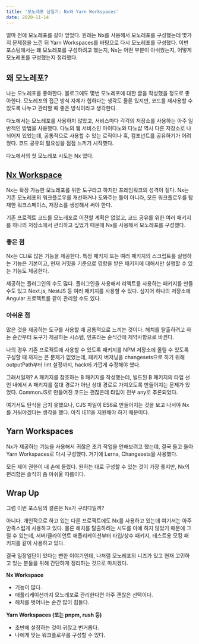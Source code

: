```yaml
---
title: '모노레포 삽질기: Nx와 Yarn Workspaces'
date: 2020-11-14
---
```


얼마 전에 모노레포를 갈아 엎었다. 원래는 Nx를 사용해서 모노레포를 구성했는데 몇가지 문제점을 느낀 뒤 Yarn Workspaces를 바탕으로 다시 모노레포를 구성했다. 이번 포스팅에서는 왜 모노레포를 구성하려고 했는지, Nx는 어떤 부분이 아쉬웠는지, 어떻게 모노레포를 구성했는지 정리했다.

## 왜 모노레포?

나는 모노레포를 좋아한다. 블로그에도 몇번 모노레포에 대한 글을 작성했을 정도로 좋아한다. 모노레포의 접근 방식 자체가 힙하다는 생각도 물론 있지만, 코드를 재사용할 수 있도록 나누고 관리할 때 좋은 방식이라고 생각한다.

다노에서는 모노레포를 사용하지 않았고, 서비스마다 각각의 저장소를 사용하는 아주 일반적인 방법을 사용했다. 다노의 웹 서비스인 마이다노와 다노샵 역시 다른 저장소로 나뉘어져 있었는데, 공통적으로 사용할 수 있는 로직이나 훅, 컴포넌트를 공유하기가 어려웠다. 코드 공유의 필요성을 점점 느끼기 시작했다.

다노에서의 첫 모노레포 시도는 Nx 였다.

## [Nx Workspace](https://nx.dev/react)

Nx는 확장 가능한 모노레포를 위한 도구라고 하지만 프레임워크의 성격이 짙다. Nx는 기존 모노레포의 워크플로우를 개선하거나 도와주는 툴이 아니라, 모든 워크플로우를 탑재한 워크스페이스, 저장소를 생성해서 써야 한다.

기존 프로젝트 코드를 모노레포로 이전할 계획은 없었고, 코드 공유를 위한 여러 패키지를 하나의 저장소에서 관리하고 싶었기 때문에 Nx를 사용해서 모노레포를 구성했다.

### 좋은 점

Nx는 CLI로 많은 기능을 제공한다. 특정 패키지 또는 여러 패키지의 스크립트를 실행하는 기능은 기본이고, 현재 커밋을 기준으로 영향을 받은 패키지에 대해서만 실행할 수 있는 기능도 제공한다.

제공하는 플러그인의 수도 많다. 플러그인을 사용해서 리액트를 사용하는 패키지를 만들 수도 있고 Next.js, NestJS 등 여러 패키지를 사용할 수 있다. 심지어 하나의 저장소에 Angular 프로젝트를 같이 관리할 수도 있다.

### 아쉬운 점

많은 것을 제공하는 도구를 사용할 때 공통적으로 느끼는 것이다. 해치를 탈출하려고 하는 순간부터 도구가 제공하는 시스템, 인프라는 순식간에 제약사항으로 바뀐다.

나의 경우 기존 프로젝트에 사용할 수 있도록 패키지를 NPM 저장소에 올릴 수 있도록 구성할 때 까지는 큰 문제가 없었는데, 패키지 버저닝을 changesets으로 하기 위해 outputPath부터 lint 설정까지, hack에 가깝게 수정해야 했다.

그래서일까? A 패키지를 참조하는 B 패키지를 작성했는데, 빌드된 B 패키지의 타입 선언 내에서 A 패키지를 절대 경로가 아닌 상대 경로로 가져오도록 만들어지는 문제가 있었다. CommonJS로 만들어진 코드는 괜찮은데 타입이 전부 any로 추론되었다.

여기서도 탄식을 금치 못했으나, CJS 파일이 ES6로 만들어지는 것을 보고 나서야 Nx를 거둬야겠다는 생각을 했다. 아직 IE11을 지원해야 하기 때문이다.

## Yarn Workspaces

Nx가 제공하는 기능을 사용해서 귀찮은 초기 작업을 안해보려고 했는데, 결국 돌고 돌아 Yarn Workspaces로 다시 구성했다. 거기에 Lerna, Changesets을 사용했다.

모든 제어 권한이 내 손에 들렸다. 원하는 대로 구성할 수 있는 것이 가장 좋지만, Nx의 편리함은 솔직히 좀 아쉬울 따름이다.

## Wrap Up

그럼 이번 포스팅의 결론은 Nx가 구리다일까?

아니다. 개인적으로 하고 있는 다른 프로젝트에도 Nx를 사용하고 있는데 여기서는 아주 만족스럽게 사용하고 있다. 물론 해치를 탈출하려는 시도를 아예 하지 않았기 때문에 그럴 수 있는데, 서버/클라이언트 애플리케이션부터 타입/상수 패키지, 테스트용 모킹 패키지를 같이 사용하고 있다.

결국 일장일단이 있다는 뻔한 이야기인데, 나처럼 모노레포의 니즈가 있고 현재 고민하고 있는 분들을 위해 간단하게 정리하는 것으로 마치겠다.

**Nx Workspace**

- 기능이 많다.
- 애플리케이션까지 모노레포로 관리한다면 아주 괜찮은 선택이다.
- 해치를 벗어나는 순간 많이 힘들다.

**Yarn Workspaces (또는 pnpm, rush 등)**

- 초반에 설정하는 것이 귀찮고 번거롭다.
- 나에게 맞는 워크플로우를 구성할 수 있다.
